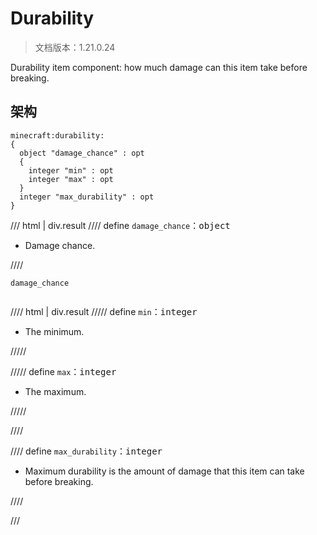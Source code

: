# Durability

> 文档版本：1.21.0.24

Durability item component: how much damage can this item take before breaking.

## 架构

```mcschema
minecraft:durability:
{
  object "damage_chance" : opt
  {
    integer "min" : opt
    integer "max" : opt
  }
  integer "max_durability" : opt
}

```

/// html | div.result
//// define
`damage_chance`：<samp>object</samp>

- Damage chance.


////

<div class="language-text highlight"><span class="filename"><code>damage_chance</code></span><pre id="__code_1"><span></span></pre></div>

//// html | div.result
///// define
`min`：<samp>integer</samp>

- The minimum.


/////


///// define
`max`：<samp>integer</samp>

- The maximum.


/////


////


//// define
`max_durability`：<samp>integer</samp>

- Maximum durability is the amount of damage that this item can take before breaking.


////


///

